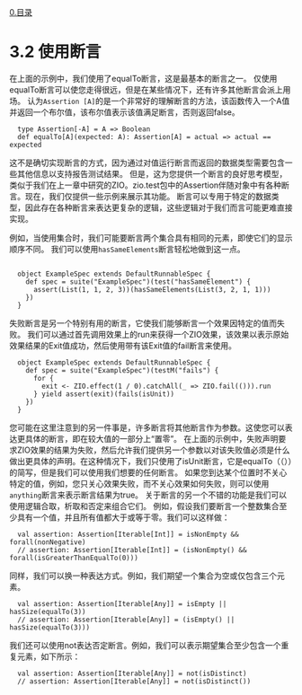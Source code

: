 [0.目录](../0.目录.md)
# 3.2 使用断言

在上面的示例中，我们使用了equalTo断言，这是最基本的断言之一。
仅使用equalTo断言可以使您走得很远，但是在某些情况下，还有许多其他断言会派上用场。
认为`Assertion
[A]`的是一个非常好的理解断言的方法，该函数传入一个A值并返回一个布尔值，该布尔值表示该值满足断言，否则返回false。

```
  type Assertion[-A] = A => Boolean
  def equalTo[A](expected: A): Assertion[A] = actual => actual == expected
```

这不是确切实现断言的方式，因为通过对值运行断言而返回的数据类型需要包含一些其他信息以支持报告测试结果。
但是，这为您提供一个断言的良好思考模型，类似于我们在上一章中研究的ZIO。zio.test包中的Assertion伴随对象中有各种断言。现在，我们仅提供一些示例来展示其功能。
断言可以专用于特定的数据类型，因此存在各种断言来表达更复杂的逻辑，这些逻辑对于我们而言可能更难直接实现。

例如，当使用集合时，我们可能要断言两个集合具有相同的元素，即使它们的显示顺序不同。
我们可以使用`hasSameElements`断言轻松地做到这一点。
```

  object ExampleSpec extends DefaultRunnableSpec {
    def spec = suite("ExampleSpec")(test("hasSameElement") {
      assert(List(1, 1, 2, 3))(hasSameElements(List(3, 2, 1, 1)))
    })
  }
```

失败断言是另一个特别有用的断言，它使我们能够断言一个效果因特定的值而失败。 我们可以通过首先调用效果上的run来获得一个ZIO效果，该效果以表示原始效果结果的Exit值成功，然后使用带有该Exit值的fail断言来使用。

```
  object ExampleSpec extends DefaultRunnableSpec {
    def spec = suite("ExampleSpec")(testM("fails") {
      for {
        exit <- ZIO.effect(1 / 0).catchAll(_ => ZIO.fail(())).run
      } yield assert(exit)(fails(isUnit))
    })
  }
```

您可能在这里注意到的另一件事是，许多断言将其他断言作为参数。这使您可以表达更具体的断言，即在较大值的一部分上“置零”。
在上面的示例中，失败声明要求ZIO效果的结果为失败，然后允许我们提供另一个参数以对该失败值必须是什么做出更具体的声明。在这种情况下，我们只使用了isUnit断言，它是equalTo（（））的简写，但是我们可以使用我们想要的任何断言。
如果您到达某个位置时不关心特定的值，例如，您只关心效果失败，而不关心效果如何失败，则可以使用`anything`断言来表示断言结果为true。
关于断言的另一个不错的功能是我们可以使用逻辑合取，析取和否定来组合它们。
例如，假设我们要断言一个整数集合至少具有一个值，并且所有值都大于或等于零。我们可以这样做：
```
  val assertion: Assertion[Iterable[Int]] = isNonEmpty && forall(nonNegative)
  // assertion: Assertion[Iterable[Int]] = (isNonEmpty() && forall(isGreaterThanEqualTo(0)))
```

同样，我们可以换一种表达方式。例如，我们期望一个集合为空或仅包含三个元素。

```
  val assertion: Assertion[Iterable[Any]] = isEmpty || hasSize(equalTo(3))
  // assertion: Assertion[Iterable[Any]] = (isEmpty() || hasSize(equalTo(3)))
```

我们还可以使用not表达否定断言。例如，我们可以表示期望集合至少包含一个重复元素，如下所示：
```
  val assertion: Assertion[Iterable[Any]] = not(isDistinct)
  // assertion: Assertion[Iterable[Any]] = not(isDistinct())
```

